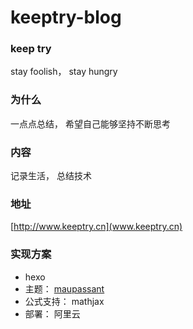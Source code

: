 # keeptry-blog

### keep try

stay foolish， stay hungry

### 为什么

一点点总结， 希望自己能够坚持不断思考

### 内容

记录生活， 总结技术

### 地址

[http://www.keeptry.cn](www.keeptry.cn)

### 实现方案

- hexo
- 主题： [maupassant](https://www.haomwei.com/technology/maupassant-hexo.html)
- 公式支持： mathjax
- 部署： 阿里云
